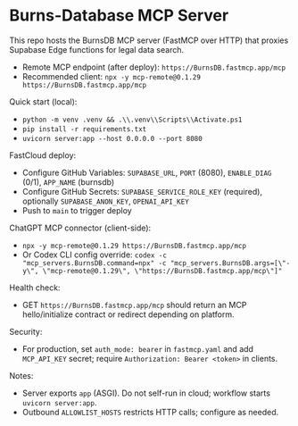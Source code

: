 # Burns-Database MCP Server

This repo hosts the BurnsDB MCP server (FastMCP over HTTP) that proxies Supabase Edge functions for legal data search.

- Remote MCP endpoint (after deploy): `https://BurnsDB.fastmcp.app/mcp`
- Recommended client: `npx -y mcp-remote@0.1.29 https://BurnsDB.fastmcp.app/mcp`

Quick start (local):
- `python -m venv .venv && .\\.venv\\Scripts\\Activate.ps1`
- `pip install -r requirements.txt`
- `uvicorn server:app --host 0.0.0.0 --port 8080`

FastCloud deploy:
- Configure GitHub Variables: `SUPABASE_URL`, `PORT` (8080), `ENABLE_DIAG` (0/1), `APP_NAME` (burnsdb)
- Configure GitHub Secrets: `SUPABASE_SERVICE_ROLE_KEY` (required), optionally `SUPABASE_ANON_KEY`, `OPENAI_API_KEY`
- Push to `main` to trigger deploy

ChatGPT MCP connector (client-side):
- `npx -y mcp-remote@0.1.29 https://BurnsDB.fastmcp.app/mcp`
- Or Codex CLI config override:
  `codex -c "mcp_servers.BurnsDB.command=npx" -c "mcp_servers.BurnsDB.args=[\"-y\", \"mcp-remote@0.1.29\", \"https://BurnsDB.fastmcp.app/mcp\"]"`

Health check:
- GET `https://BurnsDB.fastmcp.app/mcp` should return an MCP hello/initialize contract or redirect depending on platform.

Security:
- For production, set `auth_mode: bearer` in `fastmcp.yaml` and add `MCP_API_KEY` secret; require `Authorization: Bearer <token>` in clients.

Notes:
- Server exports `app` (ASGI). Do not self-run in cloud; workflow starts `uvicorn server:app`.
- Outbound `ALLOWLIST_HOSTS` restricts HTTP calls; configure as needed.
